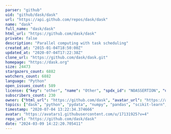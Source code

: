 ```yaml
---
parser: "github"
uid: "github/dask/dask"
url: "https://api.github.com/repos/dask/dask"
name: "dask"
full_name: "dask/dask"
html_url: "https://github.com/dask/dask"
private: false
description: "Parallel computing with task scheduling"
created_at: "2015-01-04T18:50:00Z"
updated_at: "2020-07-04T17:22:38Z"
clone_url: "https://github.com/dask/dask.git"
homepage: "https://dask.org"
size: 24473
stargazers_count: 6882
watchers_count: 6882
language: "Python"
open_issues_count: 589
license: {"key": "other", "name": "Other", "spdx_id": "NOASSERTION", "url": null, "node_id": "MDc6TGljZW5zZTA="}
subscribers_count: 230
owner: {"html_url": "https://github.com/dask", "avatar_url": "https://avatars1.githubusercontent.com/u/17131925?v=4", "login": "dask", "type": "Organization"}
topics: ["dask", "python", "pydata", "numpy", "pandas", "scikit-learn", "scipy"]
timestamp: "2020-07-04 13:22:34.374666"
avatar: "https://avatars1.githubusercontent.com/u/17131925?v=4"
repo_url: "https://github.com/dask/dask"
date: "2024-03-09 14:22:20.705411"
---
```

